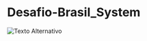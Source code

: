 # Desafio-Brasil_System

<img src="https://i.ibb.co/X84jN9s/Captura-de-tela-2024-03-22-163201.png" alt="Texto Alternativo">
